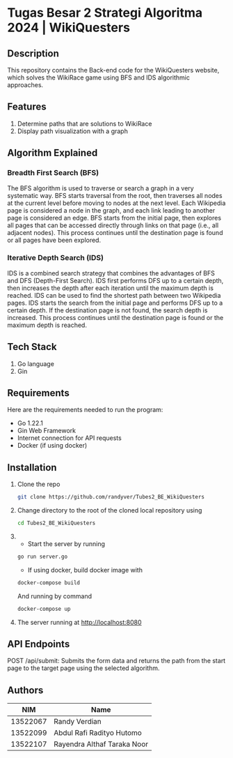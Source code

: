# Tugas Besar 2 Strategi Algoritma 2024 | WikiQuesters

## Description

This repository contains the Back-end code for the WikiQuesters website, which solves the WikiRace game using BFS and IDS algorithmic approaches.

## Features
1. Determine paths that are solutions to WikiRace
2. Display path visualization with a graph


## Algorithm Explained

### Breadth First Search (BFS)
The BFS algorithm is used to traverse or search a graph in a very systematic way. BFS starts traversal from the root, then traverses all nodes at the current level before moving to nodes at the next level. Each Wikipedia page is considered a node in the graph, and each link leading to another page is considered an edge. BFS starts from the initial page, then explores all pages that can be accessed directly through links on that page (i.e., all adjacent nodes). This process continues until the destination page is found or all pages have been explored.

### Iterative Depth Search (IDS)
IDS is a combined search strategy that combines the advantages of BFS and DFS (Depth-First Search). IDS first performs DFS up to a certain depth, then increases the depth after each iteration until the maximum depth is reached. IDS can be used to find the shortest path between two Wikipedia pages. IDS starts the search from the initial page and performs DFS up to a certain depth. If the destination page is not found, the search depth is increased. This process continues until the destination page is found or the maximum depth is reached.

## Tech Stack
1. Go language
2. Gin

## Requirements

Here are the requirements needed to run the program:
* Go 1.22.1
* Gin Web Framework
* Internet connection for API requests
* Docker (if using docker)

  
## Installation

1. Clone the repo
   ```sh
   git clone https://github.com/randyver/Tubes2_BE_WikiQuesters
   ```
2. Change directory to the root of the cloned local repository using
   ```sh
   cd Tubes2_BE_WikiQuesters
   ```
3. * Start the server by running
    ```sh
    go run server.go
    ```
    * If using docker, build docker image with
    ```sh
    docker-compose build
    ```
    And running by command
    ```sh
    docker-compose up
    ```
4. The server running at [http://localhost:8080](http://localhost:8080)

## API Endpoints
POST /api/submit: Submits the form data and returns the path from the start page to the target page using the selected algorithm.

   
## Authors
| NIM      | Name                         |
|----------|------------------------------|
| 13522067 | Randy Verdian                |
| 13522099 | Abdul Rafi Radityo Hutomo    |
| 13522107 | Rayendra Althaf Taraka Noor  |
